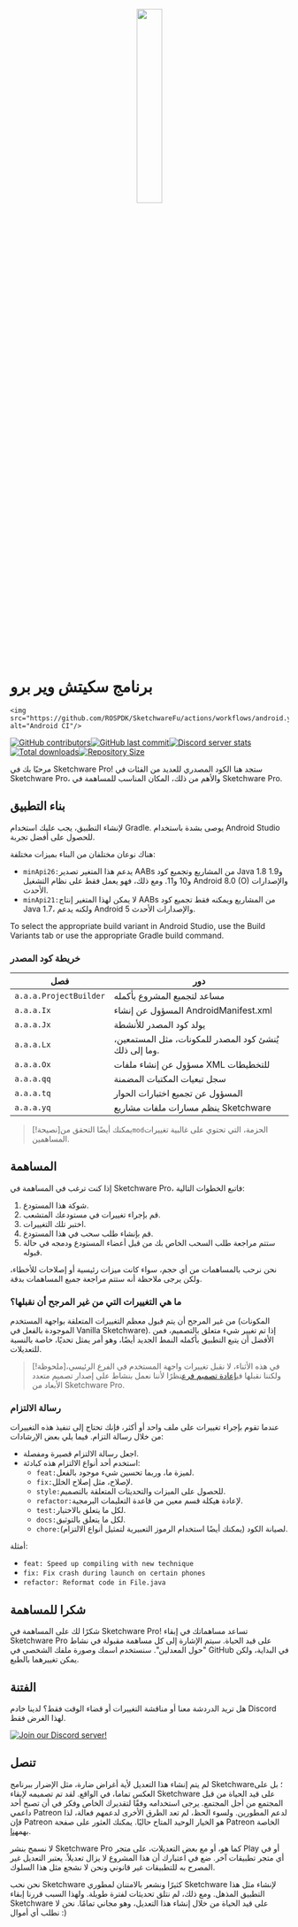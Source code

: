 <p align="center">
  <img src="assets/Sketchware-Pro.png" style="width: 30%;" />
</p>

# برنامج سكيتش وير برو

    <img src="https://github.com/ROSPDK/SketchwareFu/actions/workflows/android.yml/badge.svg" alt="Android CI"/>

[![GitHub contributors](https://img.shields.io/github/contributors/Sketchware-Pro/Sketchware-Pro)](https://github.com/Sketchware-Pro/Sketchware-Pro/graphs/contributors)[![GitHub last commit](https://img.shields.io/github/last-commit/Sketchware-Pro/Sketchware-Pro)](https://github.com/Sketchware-Pro/Sketchware-Pro/commits/)[![Discord server stats](https://img.shields.io/discord/790686719753846785)](http://discord.gg/kq39yhT4rX)[![Total downloads](https://img.shields.io/github/downloads/Sketchware-Pro/Sketchware-Pro/total)](https://github.com/Sketchware-Pro/Sketchware-Pro/releases)[![Repository Size](https://img.shields.io/github/repo-size/Sketchware-Pro/Sketchware-Pro)](https://github.com/Sketchware-Pro/Sketchware-Pro)

مرحبًا بك في Sketchware Pro! ستجد هنا الكود المصدري للعديد من الفئات في Sketchware Pro، والأهم من ذلك، المكان المناسب للمساهمة في Sketchware Pro.

## بناء التطبيق

لإنشاء التطبيق، يجب عليك استخدام Gradle. يوصى بشدة باستخدام Android Studio للحصول على أفضل تجربة.

هناك نوعان مختلفان من البناء بميزات مختلفة:

-   `minApi26:`يدعم هذا المتغير تصدير AABs من المشاريع وتجميع كود Java 1.8 و1.9 و10 و11. ومع ذلك، فهو يعمل فقط على نظام التشغيل Android 8.0 (O) والإصدارات الأحدث.
-   `minApi21:`لا يمكن لهذا المتغير إنتاج AABs من المشاريع ويمكنه فقط تجميع كود Java 1.7، ولكنه يدعم Android 5 والإصدارات الأحدث.

To select the appropriate build variant in Android Studio, use the Build Variants tab or use the appropriate Gradle build command.

### خريطة كود المصدر

| فصل                    | دور                                                    |
| ---------------------- | ------------------------------------------------------ |
| `a.a.a.ProjectBuilder` | مساعد لتجميع المشروع بأكمله                            |
| `a.a.a.Ix`             | المسؤول عن إنشاء AndroidManifest.xml                   |
| `a.a.a.Jx`             | يولد كود المصدر للأنشطة                                |
| `a.a.a.Lx`             | يُنشئ كود المصدر للمكونات، مثل المستمعين، وما إلى ذلك. |
| `a.a.a.Ox`             | مسؤول عن إنشاء ملفات XML للتخطيطات                     |
| `a.a.a.qq`             | سجل تبعيات المكتبات المضمنة                            |
| `a.a.a.tq`             | المسؤول عن تجميع اختبارات الحوار                       |
| `a.a.a.yq`             | ينظم مسارات ملفات مشاريع Sketchware                    |

> [!نصيحة]يمكنك أيضًا التحقق من`mod`الحزمة، التي تحتوي على غالبية تغييرات المساهمين.

## المساهمة

إذا كنت ترغب في المساهمة في Sketchware Pro، فاتبع الخطوات التالية:

1.  شوكة هذا المستودع.
2.  قم بإجراء تغييرات في مستودعك المتشعب.
3.  اختبر تلك التغييرات.
4.  قم بإنشاء طلب سحب في هذا المستودع.
5.  ستتم مراجعة طلب السحب الخاص بك من قبل أعضاء المستودع ودمجه في حالة قبوله.

نحن نرحب بالمساهمات من أي حجم، سواء كانت ميزات رئيسية أو إصلاحات للأخطاء، ولكن يرجى ملاحظة أنه ستتم مراجعة جميع المساهمات بدقة.

### ما هي التغييرات التي من غير المرجح أن نقبلها؟

من غير المرجح أن يتم قبول معظم التغييرات المتعلقة بواجهة المستخدم (المكونات الموجودة بالفعل في Vanilla Sketchware). إذا تم تغيير شيء متعلق بالتصميم، فمن الأفضل أن يتبع التطبيق بأكمله النمط الجديد أيضًا، وهو أمر يمثل تحديًا، خاصة بالنسبة للتعديلات.

> [!ملحوظة]في هذه الأثناء، لا نقبل تغييرات واجهة المستخدم في الفرع الرئيسي، ولكننا نقبلها في[إعادة تصميم فرع](https://github.com/Sketchware-Pro/Sketchware-Pro/tree/material-redesign)نظرًا لأننا نعمل بنشاط على إصدار تصميم متعدد الأبعاد من Sketchware Pro.

### رسالة الالتزام

عندما تقوم بإجراء تغييرات على ملف واحد أو أكثر، فإنك تحتاج إلى تنفيذ هذه التغييرات من خلال رسالة التزام. فيما يلي بعض الإرشادات:

-   اجعل رسالة الالتزام قصيرة ومفصلة.
-   استخدم أحد أنواع الالتزام هذه كبادئة:
    -   `feat:`لميزة ما، وربما تحسين شيء موجود بالفعل.
    -   `fix:`لإصلاح، مثل إصلاح الخلل.
    -   `style:`للحصول على الميزات والتحديثات المتعلقة بالتصميم.
    -   `refactor:`لإعادة هيكلة قسم معين من قاعدة التعليمات البرمجية.
    -   `test:`لكل ما يتعلق بالاختبار.
    -   `docs:`لكل ما يتعلق بالتوثيق.
    -   `chore:`لصيانة الكود (يمكنك أيضًا استخدام الرموز التعبيرية لتمثيل أنواع الالتزام).

أمثلة:

-   `feat: Speed up compiling with new technique`
-   `fix: Fix crash during launch on certain phones`
-   `refactor: Reformat code in File.java`

## شكرا للمساهمة

شكرًا لك على المساهمة في Sketchware Pro! تساعد مساهماتك في إبقاء Sketchware Pro على قيد الحياة. سيتم الإشارة إلى كل مساهمة مقبولة في نشاط "حول المعدلين". سنستخدم اسمك وصورة ملفك الشخصي في GitHub في البداية، ولكن يمكن تغييرهما بالطبع.

## الفتنة

هل تريد الدردشة معنا أو مناقشة التغييرات أو قضاء الوقت فقط؟ لدينا خادم Discord لهذا الغرض فقط.

[![Join our Discord server!](https://invidget.switchblade.xyz/kq39yhT4rX)](http://discord.gg/kq39yhT4rX)

## تنصل

لم يتم إنشاء هذا التعديل لأية أغراض ضارة، مثل الإضرار ببرنامج Sketchware؛ بل على العكس تماما، في الواقع. لقد تم تصميمه لإبقاء Sketchware على قيد الحياة من قبل المجتمع من أجل المجتمع. يرجى استخدامه وفقًا لتقديرك الخاص وفكر في أن تصبح أحد داعمي Patreon لدعم المطورين. ولسوء الحظ، لم تعد الطرق الأخرى لدعمهم فعالة، لذا فإن Patreon هو الخيار الوحيد المتاح حاليًا. يمكنك العثور على صفحة Patreon الخاصة بهم[هنا](https://www.patreon.com/sketchware).

لا نسمح بنشر Sketchware Pro كما هو، أو مع بعض التعديلات، على متجر Play أو في أي متجر تطبيقات آخر. ضع في اعتبارك أن هذا المشروع لا يزال تعديلاً. يعتبر التعديل غير المصرح به للتطبيقات غير قانوني ونحن لا نشجع مثل هذا السلوك.

نحن نحب Sketchware كثيرًا ونشعر بالامتنان لمطوري Sketchware لإنشاء مثل هذا التطبيق المذهل. ومع ذلك، لم نتلق تحديثات لفترة طويلة. ولهذا السبب قررنا إبقاء Sketchware على قيد الحياة من خلال إنشاء هذا التعديل، وهو مجاني تمامًا. نحن لا نطلب أي أموال :)
